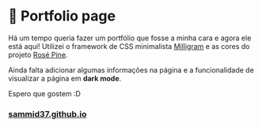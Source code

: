 # 🌷 Portfolio page 
Há um tempo queria fazer um portfólio que fosse a minha cara e agora ele está aqui!
Utilizei o framework de CSS minimalista [Milligram](https://milligram.io) e as cores do projeto [Rosé Pine](https://github.com/rose-pine).

Ainda falta adicionar algumas informações na página e a funcionalidade de visualizar a página em **dark mode**. 

Espero que gostem :D

### [sammid37.github.io](https://sammid37.github.io)